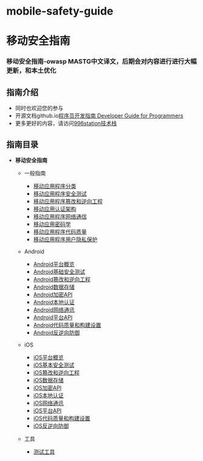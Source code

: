 # mobile-safety-guide
# 移动安全指南
### 移动安全指南-owasp MASTG中文译文，后期会对内容进行进行大幅更新，和本土优化
## 指南介绍
- 同时也欢迎您的参与
- 开源文档github.io[程序员开发指南 Developer Guide for Programmers](https://guide.996station.com/#/)
- 更多更好的内容，请访问[996station技术栈](https://www.996station.com)

## 指南目录
- **移动安全指南**

    - 一般指南
        - [移动应用程序分类](https://guide.996station.com/#/移动安全指南/一般指南/移动应用程序分类)
        - [移动应用程序安全测试](https://guide.996station.com/#/移动安全指南/一般指南/移动应用程序安全测试.md)
        - [移动应用程序篡改和逆向工程](https://guide.996station.com/#/移动安全指南/一般指南/移动应用程序篡改和逆向工程.md)
        - [移动应用认证架构](https://guide.996station.com/#/移动安全指南/一般指南/移动应用认证架构.md)
        - [移动应用程序网络通信](https://guide.996station.com/#/移动安全指南/一般指南/移动应用程序网络通信.md)
        - [移动应用密码学](https://guide.996station.com/#/移动安全指南/一般指南/移动应用密码学.md)
        - [移动应用程序代码质量](https://guide.996station.com/#/移动安全指南/一般指南/移动应用程序代码质量.md)
        - [移动应用程序用户隐私保护](https://guide.996station.com/#/移动安全指南/一般指南/移动应用程序用户隐私保护.md)

    - Android
        - [Android平台概览](https://guide.996station.com/#/移动安全指南/Android/Android平台概览.md)
        - [Android基础安全测试](https://guide.996station.com/#/移动安全指南/Android/Android基础安全测试.md)
        - [Android篡改和逆向工程](https://guide.996station.com/#/移动安全指南/Android/Android篡改和逆向工程.md)
        - [Android数据存储](https://guide.996station.com/#/移动安全指南/Android/Android数据存储.md)
        - [Android加密API](https://guide.996station.com/#/移动安全指南/Android/Android加密API.md)
        - [Android本地认证](https://guide.996station.com/#/移动安全指南/Android/Android本地认证.md)
        - [Android网络通讯](https://guide.996station.com/#/移动安全指南/Android/Android网络通讯.md)
        - [Android平台API](https://guide.996station.com/#/移动安全指南/Android/Android平台API.md)
        - [Android代码质量和构建设置](https://guide.996station.com/#/移动安全指南/Android/Android代码质量和构建设置.md)
        - [Android反逆向防御](https://guide.996station.com/#/移动安全指南/Android/Android反逆向防御.md)

    - iOS
        - [iOS平台概览](https://guide.996station.com/#/移动安全指南/iOS/iOS平台概览.md)
        - [iOS基本安全测试](https://guide.996station.com/#/移动安全指南/iOS/iOS基本安全测试.md)
        - [iOS篡改和逆向工程](https://guide.996station.com/#/移动安全指南/iOS/iOS篡改和逆向工程.md)
        - [iOS数据存储](https://guide.996station.com/#/移动安全指南/iOS/iOS数据存储.md)
        - [iOS加密API](https://guide.996station.com/#/移动安全指南/iOS/iOS加密API.md)
        - [iOS本地认证](https://guide.996station.com/#/移动安全指南/iOS/iOS本地认证.md)
        - [iOS网络通讯](https://guide.996station.com/#/移动安全指南/iOS/iOS网络通讯.md)
        - [iOS平台API](https://guide.996station.com/#/移动安全指南/iOS/iOS平台API.md)
        - [iOS代码质量和构建设置](https://guide.996station.com/#/移动安全指南/iOS/iOS代码质量和构建设置.md)
        - [iOS反逆向防御](https://guide.996station.com/#/移动安全指南/iOS/iOS反逆向防御.md)
    - 工具
        - [测试工具](https://guide.996station.com/#/移动安全指南/工具/测试工具.md)

